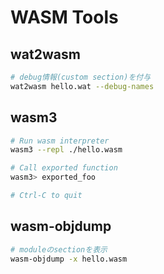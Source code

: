 # WASM Tools 

## wat2wasm

```sh
# debug情報(custom section)を付与
wat2wasm hello.wat --debug-names
```

## wasm3

```sh
# Run wasm interpreter
wasm3 --repl ./hello.wasm

# Call exported function
wasm3> exported_foo

# Ctrl-C to quit
```

## wasm-objdump

```sh
# moduleのsectionを表示
wasm-objdump -x hello.wasm
```